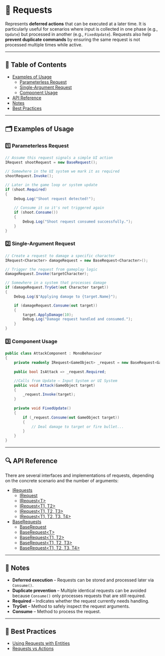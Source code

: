 # 🧩 Requests

Represents **deferred actions** that can be executed at a later time. It is particularly useful for scenarios where
input is collected in one phase (e.g., `Update`) but processed in another (e.g., `FixedUpdate`).
Requests also help **prevent duplicate commands** by ensuring the same request is not processed multiple times while
active.

---

## 📑 Table of Contents

- [Examples of Usage](#-examples-of-usage)
  - [Parameterless Request](#ex-1)
  - [Single-Argument Request](#ex-2)
  - [Component Usage](#ex-3)
- [API Reference](#-api-reference)
- [Notes](#-notes)
- [Best Practices](#-best-practices)


---

## 🗂 Examples of Usage

<div id="ex-1"></div>

### 1️⃣ Parameterless Request

```csharp
// Assume this request signals a simple UI action
IRequest shootRequest = new BaseRequest();

// Somewhere in the UI system we mark it as required
shootRequest.Invoke();

// Later in the game loop or system update
if (shoot.Required)
{
    Debug.Log("Shoot request detected!");
    
    // Consume it so it's not triggered again
    if (shoot.Consume())
    {
        Debug.Log("Shoot request consumed successfully.");
    }
}

```

<div id="ex-2"></div>

### 2️⃣ Single-Argument Request

```csharp
// Create a request to damage a specific character
IRequest<Character> damageRequest = new BaseRequest<Character>();

// Trigger the request from gameplay logic
damageRequest.Invoke(targetCharacter);

// Somewhere in a system that processes damage
if (damageRequest.TryGet(out Character target))
{
    Debug.Log($"Applying damage to {target.Name}");

    if (damageRequest.Consume(out target))
    {
        target.ApplyDamage(10);
        Debug.Log("Damage request handled and consumed.");
    }
}
```

<div id="ex-3"></div>

### 3️⃣ Component Usage

```csharp
public class AttackComponent : MonoBehaviour
{
    private readonly IRequest<GameObject> _request = new BaseRequest<GameObject>();
    
    public bool IsAttack => _request.Required;

    //Calls from Update — Input System or UI System
    public void Attack(GameObject target)
    {
        _request.Invoke(target);
    }
    
    private void FixedUpdate()
    {
        if (_request.Consume(out GameObject target))
        {
            // Deal damage to target or fire bullet...
        }
    }
}
```

---

## 🔍 API Reference

There are several interfaces and implementations of requests, depending on the concrete scenario and the number of
arguments:

- [IRequests](IRequests.md) <!-- + -->
    - [IRequest](IRequest.md) <!-- + -->
    - [IRequest&lt;T&gt;](IRequest%601.md) <!-- + -->
    - [IRequest&lt;T1, T2&gt;](IRequest%602.md) <!-- + -->
    - [IRequest&lt;T1, T2, T3&gt;](IRequest%603.md)  <!-- + -->
    - [IRequest&lt;T1, T2, T3, T4&gt;](IRequest%604.md) <!-- + -->
- [BaseRequests](BaseRequests.md) <!-- + -->
    - [BaseRequest](BaseRequest.md) <!-- + -->
    - [BaseRequest&lt;T&gt;](BaseRequest%601.md) <!-- + -->
    - [BaseRequest&lt;T1, T2&gt;](BaseRequest%602.md) <!-- + -->
    - [BaseRequest&lt;T1, T2, T3&gt;](BaseRequest%603.md) <!-- + -->
    - [BaseRequest&lt;T1, T2, T3, T4&gt;](BaseRequest%604.md) <!-- + -->

---

## 📝 Notes

- **Deferred execution** – Requests can be stored and processed later via `Consume()`.
- **Duplicate prevention** – Multiple identical requests can be avoided because `Consume()` only processes requests that
  are still required.
- **Required** – Indicates whether the request currently needs handling.
- **TryGet** – Method to safely inspect the request arguments.
- **Consume** – Method to process the request.


---

## 📌 Best Practices

- [Using Requests with Entities](../../BestPractices/UsingRequests.md)
- [Requests vs Actions](../../BestPractices/RequestsVsActions.md)

